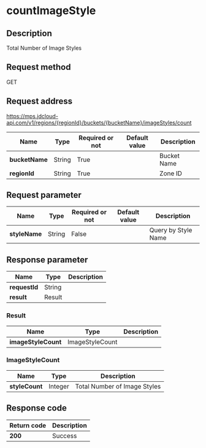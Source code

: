 # countImageStyle


## Description
Total Number of Image Styles

## Request method
GET

## Request address
https://mps.jdcloud-api.com/v1/regions/{regionId}/buckets/{bucketName}/imageStyles/count

|Name|Type|Required or not|Default value|Description|
|---|---|---|---|---|
|**bucketName**|String|True| |Bucket Name|
|**regionId**|String|True| |Zone ID|

## Request parameter
|Name|Type|Required or not|Default value|Description|
|---|---|---|---|---|
|**styleName**|String|False| |Query by Style Name|


## Response parameter
|Name|Type|Description|
|---|---|---|
|**requestId**|String| |
|**result**|Result| |


### Result
|Name|Type|Description|
|---|---|---|
|**imageStyleCount**|ImageStyleCount| |
### ImageStyleCount
|Name|Type|Description|
|---|---|---|
|**styleCount**|Integer|Total Number of Image Styles|

## Response code
|Return code|Description|
|---|---|
|**200**|Success|
